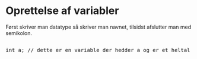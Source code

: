 # Oprettelse af variabler

Først skriver man datatype så skriver man navnet, tilsidst afslutter man med semikolon.

<pre>

int a; // dette er en variable der hedder a og er et heltal

</pre>

